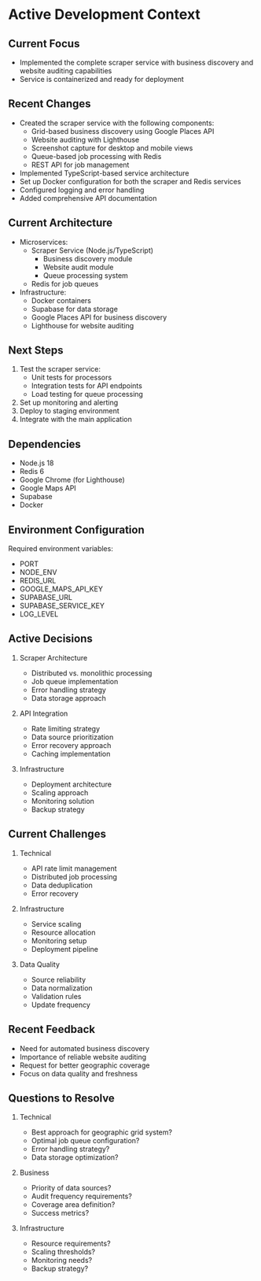 # Active Development Context

## Current Focus
- Implemented the complete scraper service with business discovery and website auditing capabilities
- Service is containerized and ready for deployment

## Recent Changes
- Created the scraper service with the following components:
  - Grid-based business discovery using Google Places API
  - Website auditing with Lighthouse
  - Screenshot capture for desktop and mobile views
  - Queue-based job processing with Redis
  - REST API for job management
- Implemented TypeScript-based service architecture
- Set up Docker configuration for both the scraper and Redis services
- Configured logging and error handling
- Added comprehensive API documentation

## Current Architecture
- Microservices:
  - Scraper Service (Node.js/TypeScript)
    - Business discovery module
    - Website audit module
    - Queue processing system
  - Redis for job queues
- Infrastructure:
  - Docker containers
  - Supabase for data storage
  - Google Places API for business discovery
  - Lighthouse for website auditing

## Next Steps
1. Test the scraper service:
   - Unit tests for processors
   - Integration tests for API endpoints
   - Load testing for queue processing
2. Set up monitoring and alerting
3. Deploy to staging environment
4. Integrate with the main application

## Dependencies
- Node.js 18
- Redis 6
- Google Chrome (for Lighthouse)
- Google Maps API
- Supabase
- Docker

## Environment Configuration
Required environment variables:
- PORT
- NODE_ENV
- REDIS_URL
- GOOGLE_MAPS_API_KEY
- SUPABASE_URL
- SUPABASE_SERVICE_KEY
- LOG_LEVEL

## Active Decisions
1. Scraper Architecture
   - Distributed vs. monolithic processing
   - Job queue implementation
   - Error handling strategy
   - Data storage approach

2. API Integration
   - Rate limiting strategy
   - Data source prioritization
   - Error recovery approach
   - Caching implementation

3. Infrastructure
   - Deployment architecture
   - Scaling approach
   - Monitoring solution
   - Backup strategy

## Current Challenges
1. Technical
   - API rate limit management
   - Distributed job processing
   - Data deduplication
   - Error recovery

2. Infrastructure
   - Service scaling
   - Resource allocation
   - Monitoring setup
   - Deployment pipeline

3. Data Quality
   - Source reliability
   - Data normalization
   - Validation rules
   - Update frequency

## Recent Feedback
- Need for automated business discovery
- Importance of reliable website auditing
- Request for better geographic coverage
- Focus on data quality and freshness

## Questions to Resolve
1. Technical
   - Best approach for geographic grid system?
   - Optimal job queue configuration?
   - Error handling strategy?
   - Data storage optimization?

2. Business
   - Priority of data sources?
   - Audit frequency requirements?
   - Coverage area definition?
   - Success metrics?

3. Infrastructure
   - Resource requirements?
   - Scaling thresholds?
   - Monitoring needs?
   - Backup strategy? 